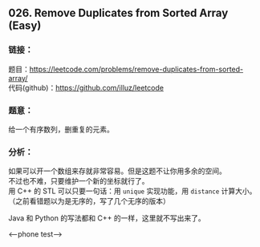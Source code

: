 ## 026. Remove Duplicates from Sorted Array (Easy)

### **链接**：
题目：https://leetcode.com/problems/remove-duplicates-from-sorted-array/  
代码(github)：https://github.com/illuz/leetcode

### **题意**：
给一个有序数列，删重复的元素。

### **分析**：
如果可以开一个数组来存就非常容易。但是这题不让你用多余的空间。  
不过也不难，只要维护一个新的坐标就行了。  
用 C++ 的 STL 可以只要一句话：用 `unique` 实现功能，用 `distance` 计算大小。  
（之前看错题以为是无序的，写了几个无序的版本）  

Java 和 Python 的写法都和 C++ 的一样，这里就不写出来了。  


<--phone test-->
